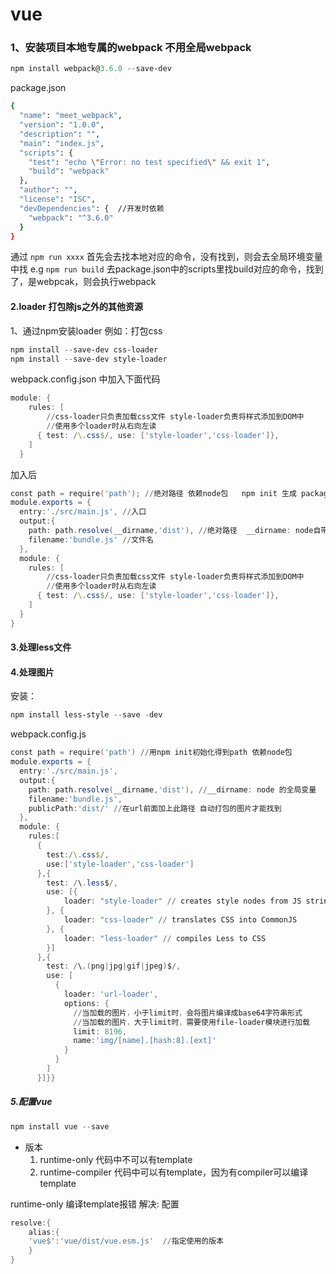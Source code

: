 # vue
### 1、安装项目本地专属的webpack 不用全局webpack

```powershell
npm install webpack@3.6.0 --save-dev
```
package.json 

```bash
{
  "name": "meet_webpack",
  "version": "1.0.0",
  "description": "",
  "main": "index.js",
  "scripts": {
    "test": "echo \"Error: no test specified\" && exit 1",
    "build": "webpack"  
  },
  "author": "",
  "license": "ISC",
  "devDependencies": {  //开发时依赖
    "webpack": "^3.6.0"
  }
}
```
通过 `npm run xxxx` 首先会去找本地对应的命令，没有找到，则会去全局环境变量中找
e.g `npm run build`  去package.json中的scripts里找build对应的命令，找到了，是webpcak，则会执行webpack
#### 2.loader 打包除js之外的其他资源
1、通过npm安装loader
例如：打包css
```powershell
npm install --save-dev css-loader 
npm install --save-dev style-loader
```
webpack.config.json 中加入下面代码

```powershell
module: {
    rules: [
        //css-loader只负责加载css文件 style-loader负责将样式添加到DOM中
        //使用多个loader时从右向左读
      { test: /\.css$/, use: ['style-loader','css-loader']},
    ]
  }
```
加入后
```powershell
const path = require('path'); //绝对路径 依赖node包   npm init 生成 package.json
module.exports = {
  entry:'./src/main.js', //入口
  output:{
    path: path.resolve(__dirname,'dist'), //绝对路径  __dirname: node自带的全局变量 第二个参数为要拼接的路径
    filename:'bundle.js' //文件名
  },
  module: {
    rules: [
        //css-loader只负责加载css文件 style-loader负责将样式添加到DOM中
        //使用多个loader时从右向左读
      { test: /\.css$/, use: ['style-loader','css-loader']},
    ]
  }
}
```
#### 3.处理less文件
#### 4.处理图片
安装：

```powershell
npm install less-style --save -dev
```
webpack.config.js
```powershell
const path = require('path') //用npm init初始化得到path 依赖node包
module.exports = {
  entry:'./src/main.js',
  output:{
    path: path.resolve(__dirname,'dist'), //__dirname: node 的全局变量
    filename:'bundle.js',
    publicPath:'dist/' //在url前面加上此路径 自动打包的图片才能找到
  },
  module: {
    rules:[
      {
        test:/\.css$/,
        use:['style-loader','css-loader']
      },{
        test: /\.less$/,
        use: [{
            loader: "style-loader" // creates style nodes from JS strings
        }, {
            loader: "css-loader" // translates CSS into CommonJS
        }, {
            loader: "less-loader" // compiles Less to CSS
        }]
      },{
        test: /\.(png|jpg|gif|jpeg)$/,
        use: [
          {
            loader: 'url-loader',
            options: {
              //当加载的图片，小于limit时，会将图片编译成base64字符串形式
              //当加载的图片，大于limit时，需要使用file-loader模块进行加载
              limit: 8196,
              name:'img/[name].[hash:8].[ext]'
            }
          }
        ]
      }]}}
```
##### 5.配置vue

```powershell
npm install vue --save
```
- 版本  
    1. runtime-only  代码中不可以有template  
    2. runtime-compiler 代码中可以有template，因为有compiler可以编译template

runtime-only 编译template报错
解决: 配置 

```powershell
resolve:{
	alias:{
	'vue$':'vue/dist/vue.esm.js'  //指定使用的版本
	}
}


